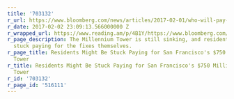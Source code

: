 ```yaml
---
title: '703132'
r_url: https://www.bloomberg.com/news/articles/2017-02-01/who-will-pay-for-san-francisco-s-tilting-sinking-millennium-tower
r_date: 2017-02-02 23:09:13.566000000 Z
r_wrapped_url: https://www.reading.am/p/4B1Y/https://www.bloomberg.com/news/articles/2017-02-01/who-will-pay-for-san-francisco-s-tilting-sinking-millennium-tower
r_page_description: The Millennium Tower is still sinking, and residents might be
  stuck paying for the fixes themselves.
r_page_title: Residents Might Be Stuck Paying for San Francisco's $750 Million Tilting
  Tower
r_title: Residents Might Be Stuck Paying for San Francisco's $750 Million Tilting
  Tower
r_id: '703132'
r_page_id: '516111'
---
```


